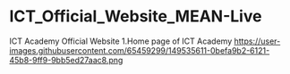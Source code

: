 # ICT_Official_Website_MEAN-Live
ICT Academy Official Website
1.Home page of ICT Academy 
https://user-images.githubusercontent.com/65459299/149535611-0befa9b2-6121-45b8-9ff9-9bb5ed27aac8.png

